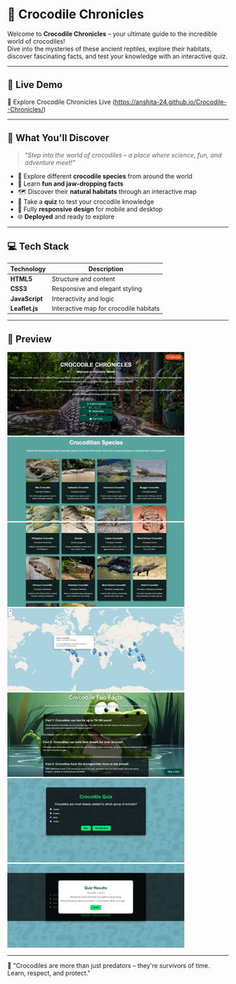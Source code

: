 # 🐊 Crocodile Chronicles

Welcome to **Crocodile Chronicles** – your ultimate guide to the incredible world of crocodiles!  
Dive into the mysteries of these ancient reptiles, explore their habitats, discover fascinating facts, and test your knowledge with an interactive quiz.

---

## 🌟 Live Demo

🚀 Explore Crocodile Chronicles Live (https://anshita-24.github.io/Crocodile--Chronicles/)  

---
## 🧠 What You'll Discover

> _"Step into the world of crocodiles – a place where science, fun, and adventure meet!"_

- 🐊 Explore different **crocodile species** from around the world  
- 🧠 Learn **fun and jaw-dropping facts**  
- 🗺️ Discover their **natural habitats** through an interactive map  
- 🎯 Take a **quiz** to test your crocodile knowledge  
- 📱 Fully **responsive design** for mobile and desktop  
- 🌐 **Deployed** and ready to explore

---

## 💻 Tech Stack

| Technology | Description |
|------------|-------------|
| **HTML5**  | Structure and content |
| **CSS3**   | Responsive and elegant styling |
| **JavaScript** | Interactivity and logic |
| **Leaflet.js** | Interactive map for crocodile habitats |

---

## 📸 Preview

<img src="screenshots/homepage.jpg" width="80%"  /><br/>
<img src="screenshots/species1.jpg" width="80%"  />
<img src="screenshots/species2.jpg" width="80%"  /><br/>
<img src="screenshots/Habitat.jpg" width="80%"  /><br/>
<img src="screenshots/funfacts.jpg" width="80%"  /><br/>
<img src="screenshots/Quiz1.jpg" width="80%"  />
<img src="screenshots/Quiz2.jpg" width="80%"  />


---


🌿 "Crocodiles are more than just predators – they're survivors of time. Learn, respect, and protect."

